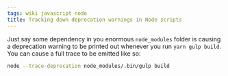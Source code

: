 ```yaml
---
tags: wiki javascript node
title: Tracking down deprecation warnings in Node scripts
---
```


Just say some dependency in you enormous `node_modules` folder is causing a deprecation warning to be printed out whenever you run `yarn gulp build`. You can cause a full trace to be emitted like so:

```bash
node --trace-deprecation node_modules/.bin/gulp build
```
